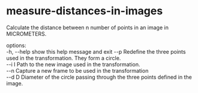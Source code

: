 # measure-distances-in-images

Calculate the distance between n number of points in an image in MICROMETERS.

options:   
-h, --help  show this help message and exit
--p         Redefine the three points used in the transformation. They form a circle.   
--i I       Path to the new image used in the transformation.   
--n         Capture a new frame to be used in the transformation   
--d D       Diameter of the circle passing through the three points defined in the image.
